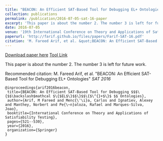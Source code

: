 ```yaml
---
title: "BEACON: An Efficient SAT-Based Tool for Debugging EL+ Ontologies"
collection: publications
permalink: /publication/2016-07-05-sat-16-paper
excerpt: 'This paper is about the number 2. The number 3 is left for future work.'
date: 2016-07-05
venue: '19th International Conference on Theory and Applications of Satisfiability Testing (2016)'
paperurl: 'http://farif.github.io/files/papers/Farif-SAT-16.pdf'
citation: 'M. Fareed Arif, et al. &quot;BEACON: An Efficient SAT-Based Tool for Debugging EL+ Ontologies&quot; <i>SAT 2016</i> '
---
```


<a href='http://farif.github.io/files/papers/Farif-SAT-16.pdf'>Download paper here</a>
<a href='https://github.com/farif/BEACON'>Tool Link</a>

This paper is about the number 2. The number 3 is left for future work.

Recommended citation: M. Fareed Arif, et al. "BEACON: An Efficient SAT-Based Tool for Debugging EL+ Ontologies" <i>SAT 2016</i> 

 ~~~ 
 @inproceedings{arif2016beacon,
  title={BEACON: An Efficient SAT-Based Tool for Debugging $$$\{$$\backslash$mathcal $\{$EL$\}$$\}$$\{$\^{}+$\}$ $$ Ontologies},
  author={Arif, M Fareed and Menc{\'\i}a, Carlos and Ignatiev, Alexey and Manthey, Norbert and Pe{\~n}aloza, Rafael and Marques-Silva, Joao},
  booktitle={International Conference on Theory and Applications of Satisfiability Testing},
  pages={521--530},
  year={2016},
  organization={Springer}
}
 ~~~ 